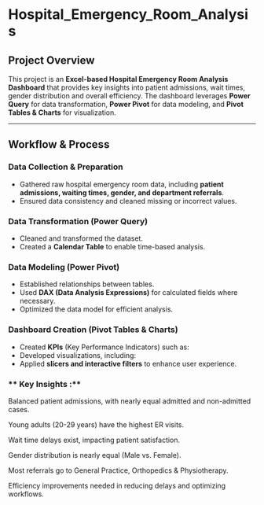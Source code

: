 # Hospital_Emergency_Room_Analysis

##  Project Overview
This project is an **Excel-based Hospital Emergency Room Analysis Dashboard** that provides key insights into patient admissions, wait times, gender distribution and overall efficiency. The dashboard leverages **Power Query** for data transformation, **Power Pivot** for data modeling, and **Pivot Tables & Charts** for visualization.

---
##  Workflow & Process
### **Data Collection & Preparation**
- Gathered raw hospital emergency room data, including **patient admissions, waiting times, gender, and department referrals**.
- Ensured data consistency and cleaned missing or incorrect values.

### **Data Transformation (Power Query)**
- Cleaned and transformed the dataset.
- Created a **Calendar Table** to enable time-based analysis.

### **Data Modeling (Power Pivot)**
- Established relationships between tables.
- Used **DAX (Data Analysis Expressions)** for calculated fields where necessary.
- Optimized the data model for efficient analysis.

### **Dashboard Creation (Pivot Tables & Charts)**
- Created **KPIs** (Key Performance Indicators) such as:
- Developed visualizations, including:
- Applied **slicers and interactive filters** to enhance user experience.


### **  Key Insights :**

Balanced patient admissions, with nearly equal admitted and non-admitted cases.

Young adults (20-29 years) have the highest ER visits.

Wait time delays exist, impacting patient satisfaction.

Gender distribution is nearly equal (Male vs. Female).

Most referrals go to General Practice, Orthopedics & Physiotherapy.

Efficiency improvements needed in reducing delays and optimizing workflows.
